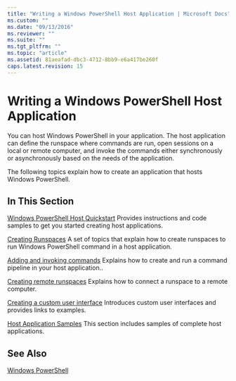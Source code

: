 ```yaml
---
title: "Writing a Windows PowerShell Host Application | Microsoft Docs"
ms.custom: ""
ms.date: "09/13/2016"
ms.reviewer: ""
ms.suite: ""
ms.tgt_pltfrm: ""
ms.topic: "article"
ms.assetid: 81aeafad-dbc3-4712-8bb9-e6a417be260f
caps.latest.revision: 15
---
```

# Writing a Windows PowerShell Host Application

You can host Windows PowerShell in your application. The host application can define the runspace where commands are run, open sessions on a local or remote computer, and invoke the commands either synchronously or asynchronously based on the needs of the application.

The following topics explain how to create an application that hosts Windows PowerShell.

## In This Section

[Windows PowerShell Host Quickstart](./windows-powershell-host-quickstart.md)
Provides instructions and code samples to get you started creating host applications.

[Creating Runspaces](./creating-runspaces.md)
A set of topics that explain how to create runspaces to run Windows PowerShell command in a host application.

[Adding and invoking commands](./adding-and-invoking-commands.md)
Explains how to create and run a command pipeline in your host application..

[Creating remote runspaces](./creating-remote-runspaces.md)
Explains how to connect a runspace to a remote computer.

[Creating a custom user interface](./creating-a-custom-user-interface.md)
Introduces custom user interfaces and provides links to examples.

[Host Application Samples](./host-application-samples.md)
This section includes samples of complete host applications.

## See Also

[Windows PowerShell](http://msdn.microsoft.com/en-us/b41a2af3-aec1-402d-8e18-c2c26be461ff)
